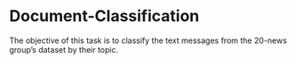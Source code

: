 # Document-Classification
The objective of this task is to classify the text messages from the 20-news group’s dataset by their topic.
